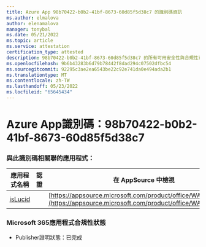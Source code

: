 ```yaml
---
title: Azure App 98b70422-b0b2-41bf-8673-60d85f5d38c7 的識別碼資訊
ms.author: elmalova
author: elenamalova
manager: tonybal
ms.date: 05/21/2022
ms.topic: article
ms.service: attestation
certification_type: attested
description: 98b70422-b0b2-41bf-8673-60d85f5d38c7 的所有可用安全性與合規性資訊。
ms.openlocfilehash: 9b6b43283b6d79b78442f8dad294c07502dfbc54
ms.sourcegitcommit: 92295c3ae2ea6543be22c92e741da0e494ada2b1
ms.translationtype: MT
ms.contentlocale: zh-TW
ms.lasthandoff: 05/23/2022
ms.locfileid: "65645434"
---
```

# <a name="azure-app-id-98b70422-b0b2-41bf-8673-60d85f5d38c7"></a>Azure App識別碼：98b70422-b0b2-41bf-8673-60d85f5d38c7


### <a name="apps-associated-with-this-id"></a>與此識別碼相關聯的應用程式：
| **應用程式名稱** | **認證** | **在 AppSource 中檢視** |
|--------------|---------------|-----------------------|
| [isLucid](../forward/WA200002385.md) |  | [https://appsource.microsoft.com/product/office/WA200002385](https://appsource.microsoft.com/product/office/WA200002385) |

### <a name="microsoft-365-app-compliance-status"></a>Microsoft 365應用程式合規性狀態
- Publisher證明狀態：已完成
